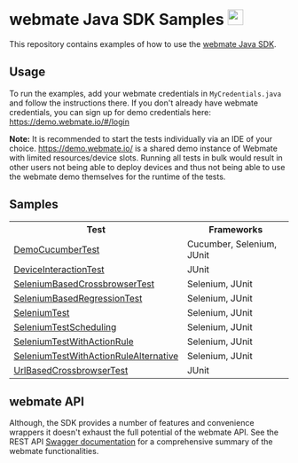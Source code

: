 # webmate Java SDK Samples <img src="https://avatars.githubusercontent.com/u/13346605" alt="webmate logo" width="28"/>

This repository contains examples of how to use the [webmate Java SDK](https://github.com/webmate-io/webmate-sdk-java).

## Usage 

To run the examples, add your webmate credentials in `MyCredentials.java` and follow the instructions there. 
If you don't already have webmate credentials, you can sign up for demo credentials here: https://demo.webmate.io/#/login

**Note:** It is recommended to start the tests individually via an IDE of your choice. https://demo.webmate.io/ is a 
shared demo instance of Webmate with limited resources/device slots.
Running all tests in bulk would result in other users not being able to deploy devices and thus not being able to use 
the webmate demo themselves for the runtime of the tests.

## Samples

<table>
    <tr>
        <th>Test</th>
        <th>Frameworks</th>
    </tr>
    <tr>
        <td>
            <a href="./src/test/java/examples/cucumber/DemoCucumberTest.java">DemoCucumberTest</a>
        </td>
        <td>Cucumber, Selenium, JUnit</td>
    </tr>
    <tr>
        <td>
            <a href="./src/test/java/examples/DeviceInteractionTest.java">DeviceInteractionTest</a>
        </td>
        <td>JUnit</td>
    </tr>
    <tr>
        <td>
            <a href="./src/test/java/examples/SeleniumBasedCrossbrowserTest.java">SeleniumBasedCrossbrowserTest</a>
        </td>
        <td>Selenium, JUnit</td>
    </tr>
    <tr>
        <td>
            <a href="./src/test/java/examples/SeleniumBasedRegressionTest.java">SeleniumBasedRegressionTest</a>
        </td>
        <td>Selenium, JUnit</td>
    </tr>
    <tr>
        <td>
            <a href="./src/test/java/examples/SeleniumTest.java">SeleniumTest</a>
        </td>
        <td>Selenium, JUnit</td>
    </tr>
    <tr>
        <td>
            <a href="./src/test/java/examples/SeleniumTestScheduling.java">SeleniumTestScheduling</a>
        </td>
        <td>Selenium, JUnit</td>
    </tr>
    <tr>
        <td>
            <a href="./src/test/java/examples/SeleniumTestWithActionRule.java">SeleniumTestWithActionRule</a>
        </td>
        <td>Selenium, JUnit</td>
    </tr>
    <tr>
        <td>
            <a href="./src/test/java/examples/SeleniumTestWithActionRuleAlternative.java">SeleniumTestWithActionRuleAlternative</a>
        </td>
        <td>Selenium, JUnit</td>
    </tr>
    <tr>
        <td>
            <a href="./src/test/java/examples/UrlBasedCrossbrowserTest.java">UrlBasedCrossbrowserTest</a>
        </td>
        <td>JUnit</td>
    </tr>
</table>

## webmate API

Although, the SDK provides a number of features and convenience wrappers it doesn't exhaust the full potential of the webmate API.
See the REST API [Swagger documentation](https://app.webmate.io/api/swagger) for a comprehensive summary of the webmate functionalities.
